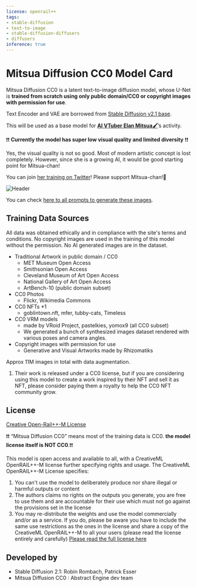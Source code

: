```yaml
---
license: openrail++
tags:
- stable-diffusion
- text-to-image
- stable-diffusion-diffusers
- diffusers
inference: true
---
```

# Mitsua Diffusion CC0 Model Card
Mitsua Diffusion CC0 is a latent text-to-image diffusion model, whose U-Net is **trained from scratch using only public domain/CC0 or copyright images with permission for use**. 

Text Encoder and VAE are borrowed from [Stable Diffusion v2.1 base](https://huggingface.co/stabilityai/stable-diffusion-2-1-base/). 

This will be used as a base model for [**AI VTuber Elan Mitsua🖌️**](https://elanmitsua.com/)’s activity. 

❗❗ **Currently the model has super low visual quality and limited diversity** ❗❗

Yes, the visual quality is not so good. Most of modern artistic concept is lost completely. However, since she is a growing AI, it would be good starting point for Mitsua-chan!

You can join [her training on Twitter](https://twitter.com/elanmitsua)! Please support Mitsua-chan!🎉 

![Header](https://huggingface.co/Mitsua/mitsua-diffusion-cc0/resolve/main/images/mitsua_cc0_works.webp)

You can check [here to all prompts to generate these images](https://huggingface.co/Mitsua/mitsua-diffusion-cc0/resolve/main/images/mitsua_cc0_works_prompts.csv).

## Training Data Sources
All data was obtained ethically and in compliance with the site's terms and conditions. 
No copyright images are used in the training of this model without the permission. 
No AI generated images are in the dataset. 

- Traditional Artwork in public domain / CC0
  - MET Museum Open Access
  - Smithsonian Open Access
  - Cleveland Museum of Art Open Access
  - National Gallery of Art Open Access
  - ArtBench-10 (public domain subset)
- CC0 Photos
  - Flickr, Wikimedia Commons
- CC0 NFTs *1
  - goblintown.nft, mfer, tubby-cats, Timeless
- CC0 VRM models
  - made by VRoid Project, pastelkies, yomox9 (all CC0 subset)
  - We generated a bunch of synthesized images dataset rendered with various poses and camera angles.
- Copyright images with permission for use
  - Generative and Visual Artworks made by Rhizomatiks

Approx 11M images in total with data augmentation.

1. Their work is released under a CC0 license, but if you are considering using this model to create a work inspired by their NFT and sell it as NFT, please consider paying them a royalty to help the CC0 NFT community grow.

## License
[Creative Open-Rail++-M License](https://huggingface.co/stabilityai/stable-diffusion-2/blob/main/LICENSE-MODEL)

❗❗ “Mitsua Diffusion CC0” means most of the training data is CC0. **the model license itself is NOT CC0**.❗❗

This model is open access and available to all, with a CreativeML OpenRAIL++-M license further specifying rights and usage. The CreativeML OpenRAIL++-M License specifies:

1. You can't use the model to deliberately produce nor share illegal or harmful outputs or content
2. The authors claims no rights on the outputs you generate, you are free to use them and are accountable for their use which must not go against the provisions set in the license
3. You may re-distribute the weights and use the model commercially and/or as a service. If you do, please be aware you have to include the same use restrictions as the ones in the license and share a copy of the CreativeML OpenRAIL++-M to all your users (please read the license entirely and carefully) [Please read the full license here](https://huggingface.co/stabilityai/stable-diffusion-2/blob/main/LICENSE-MODEL)

## Developed by
- Stable Diffusion 2.1: Robin Rombach, Patrick Esser
- Mitsua Diffusion CC0 : Abstract Engine dev team
